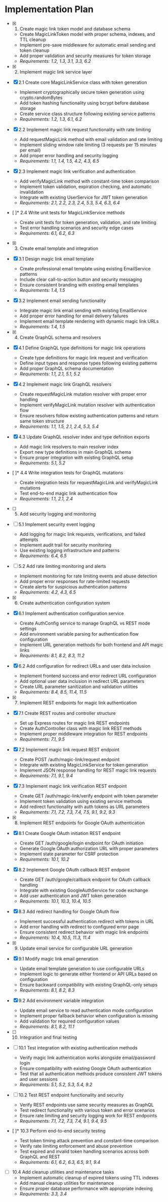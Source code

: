 # Implementation Plan

- [x] 1. Create magic link token model and database schema

  - Create MagicLinkToken model with proper schema, indexes, and TTL cleanup
  - Implement pre-save middleware for automatic email sending and token cleanup
  - Add proper validation and security measures for token storage
  - _Requirements: 1.2, 1.3, 3.1, 3.3, 6.2_

- [x] 2. Implement magic link service layer
- [x] 2.1 Create core MagicLinkService class with token generation

  - Implement cryptographically secure token generation using crypto.randomBytes
  - Add token hashing functionality using bcrypt before database storage
  - Create service class structure following existing service patterns
  - _Requirements: 1.2, 1.3, 6.1, 6.2_

- [x] 2.2 Implement magic link request functionality with rate limiting

  - Add requestMagicLink method with email validation and rate limiting
  - Implement sliding window rate limiting (3 requests per 15 minutes per email)
  - Add proper error handling and security logging
  - _Requirements: 1.1, 1.4, 1.5, 4.2, 4.3, 6.5_

- [x] 2.3 Implement magic link verification and authentication

  - Add verifyMagicLink method with constant-time token comparison
  - Implement token validation, expiration checking, and automatic invalidation
  - Integrate with existing UserService for JWT token generation
  - _Requirements: 2.1, 2.2, 2.3, 2.4, 5.3, 5.4, 6.3, 6.4_

- [ ]\* 2.4 Write unit tests for MagicLinkService methods

  - Create unit tests for token generation, validation, and rate limiting
  - Test error handling scenarios and security edge cases
  - _Requirements: 6.1, 6.2, 6.3_

- [x] 3. Create email template and integration
- [x] 3.1 Design magic link email template

  - Create professional email template using existing EmailService patterns
  - Include clear call-to-action button and security messaging
  - Ensure consistent branding with existing email templates
  - _Requirements: 1.4, 1.5_

- [x] 3.2 Implement email sending functionality

  - Integrate magic link email sending with existing EmailService
  - Add proper error handling for email delivery failures
  - Implement email template rendering with dynamic magic link URLs
  - _Requirements: 1.4, 1.5_

- [x] 4. Create GraphQL schema and resolvers
- [x] 4.1 Define GraphQL type definitions for magic link operations

  - Create type definitions for magic link request and verification
  - Define input types and response types following existing patterns
  - Add proper GraphQL schema documentation
  - _Requirements: 1.1, 2.1, 5.1, 5.2_

- [x] 4.2 Implement magic link GraphQL resolvers

  - Create requestMagicLink mutation resolver with proper error handling
  - Implement verifyMagicLink mutation resolver with authentication flow
  - Ensure resolvers follow existing authentication patterns and return same token structure
  - _Requirements: 1.1, 1.5, 2.1, 2.4, 5.3, 5.4_

- [x] 4.3 Update GraphQL resolver index and type definition exports

  - Add magic link resolvers to main resolver index
  - Export new type definitions in main GraphQL schema
  - Ensure proper integration with existing GraphQL setup
  - _Requirements: 5.1, 5.2_

- [ ]\* 4.4 Write integration tests for GraphQL mutations

  - Create integration tests for requestMagicLink and verifyMagicLink mutations
  - Test end-to-end magic link authentication flow
  - _Requirements: 1.1, 2.1, 2.4_

- [ ] 5. Add security logging and monitoring
- [ ] 5.1 Implement security event logging

  - Add logging for magic link requests, verifications, and failed attempts
  - Implement audit trail for security monitoring
  - Use existing logging infrastructure and patterns
  - _Requirements: 6.4, 6.5_

- [ ] 5.2 Add rate limiting monitoring and alerts

  - Implement monitoring for rate limiting events and abuse detection
  - Add proper error responses for rate-limited requests
  - Create alerts for suspicious authentication patterns
  - _Requirements: 4.2, 4.3, 6.5_

- [x] 6. Create authentication configuration system
- [x] 6.1 Implement authentication configuration service

  - Create AuthConfig service to manage GraphQL vs REST mode settings
  - Add environment variable parsing for authentication flow configuration
  - Implement URL generation methods for both frontend and API magic links
  - _Requirements: 8.1, 8.2, 8.3, 11.2_

- [x] 6.2 Add configuration for redirect URLs and user data inclusion

  - Implement frontend success and error redirect URL configuration
  - Add optional user data inclusion in redirect URL parameters
  - Create URL parameter sanitization and validation utilities
  - _Requirements: 8.4, 8.5, 11.4, 11.5_

- [x] 7. Implement REST endpoints for magic link authentication
- [x] 7.1 Create REST routes and controller structure

  - Set up Express routes for magic link REST endpoints
  - Create AuthController class with magic link REST methods
  - Implement proper middleware integration for REST endpoints
  - _Requirements: 7.1, 9.5_

- [x] 7.2 Implement magic link request REST endpoint

  - Create POST /auth/magic-link/request endpoint
  - Integrate with existing MagicLinkService for token generation
  - Implement JSON response handling for REST magic link requests
  - _Requirements: 7.1, 9.1, 9.4_

- [x] 7.3 Implement magic link verification REST endpoint

  - Create GET /auth/magic-link/verify endpoint with token parameter
  - Implement token validation using existing service methods
  - Add redirect functionality with auth tokens as URL parameters
  - _Requirements: 7.1, 7.2, 7.3, 7.4, 7.5, 9.1, 9.2, 9.3_

- [x] 8. Implement REST endpoints for Google OAuth authentication
- [x] 8.1 Create Google OAuth initiation REST endpoint

  - Create GET /auth/google/login endpoint for OAuth initiation
  - Generate Google OAuth authorization URL with proper parameters
  - Implement state parameter for CSRF protection
  - _Requirements: 10.1, 10.2_

- [x] 8.2 Implement Google OAuth callback REST endpoint

  - Create GET /auth/google/callback endpoint for OAuth callback handling
  - Integrate with existing GoogleAuthService for code exchange
  - Add user authentication and JWT token generation
  - _Requirements: 10.1, 10.3, 10.4, 10.5_

- [x] 8.3 Add redirect handling for Google OAuth flow

  - Implement successful authentication redirect with tokens in URL
  - Add error handling with redirect to configured error page
  - Ensure consistent redirect behavior with magic link endpoints
  - _Requirements: 10.4, 10.5, 11.3, 11.4_

- [x] 9. Update email service for configurable URL generation
- [x] 9.1 Modify magic link email generation

  - Update email template generation to use configurable URLs
  - Implement logic to generate either frontend or API URLs based on configuration
  - Ensure backward compatibility with existing GraphQL-only setups
  - _Requirements: 8.1, 8.2, 8.3_

- [x] 9.2 Add environment variable integration

  - Update email service to read authentication mode configuration
  - Implement proper fallback behavior when configuration is missing
  - Add validation for required configuration values
  - _Requirements: 8.1, 8.2, 11.1_

- [ ] 10. Integration and final testing
- [ ] 10.1 Test integration with existing authentication methods

  - Verify magic link authentication works alongside email/password login
  - Ensure compatibility with existing Google OAuth authentication
  - Test that all authentication methods produce consistent JWT tokens and user sessions
  - _Requirements: 5.1, 5.2, 5.3, 5.4, 9.2_

- [ ] 10.2 Test REST endpoint functionality and security

  - Verify REST endpoints use same security measures as GraphQL
  - Test redirect functionality with various token and error scenarios
  - Ensure rate limiting and security logging work for REST endpoints
  - _Requirements: 7.1, 7.2, 7.3, 7.4, 9.1, 9.4, 9.5_

- [ ]\* 10.3 Perform end-to-end security testing

  - Test token timing attack prevention and constant-time comparison
  - Verify rate limiting enforcement and abuse prevention
  - Test expired and invalid token handling scenarios across both GraphQL and REST
  - _Requirements: 6.1, 6.2, 6.3, 6.5, 9.1, 9.4_

- [ ] 10.4 Add cleanup utilities and maintenance tasks
  - Implement automatic cleanup of expired tokens using TTL indexes
  - Add manual cleanup utilities for maintenance
  - Ensure proper database performance with appropriate indexing
  - _Requirements: 3.3, 3.4_

